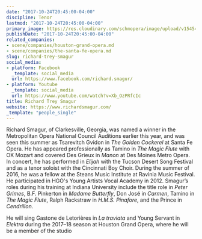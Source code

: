 ```yaml
---
date: "2017-10-24T20:45:00-04:00"
discipline: Tenor
lastmod: "2017-10-24T20:45:00-04:00"
primary_image: https://res.cloudinary.com/schmopera/image/upload/v1545409169/media/webhook-uploads/1508892190849/2017-10-24---Richard-Trey-Smagur.jpg.jpg
publishDate: "2017-10-24T20:45:00-04:00"
related_companies:
- scene/companies/houston-grand-opera.md
- scene/companies/the-santa-fe-opera.md
slug: richard-trey-smagur
social_media:
- platform: Facebook
  _template: social_media
  url: https://www.facebook.com/richard.smagur/
- platform: Youtube
  _template: social_media
  url: https://www.youtube.com/watch?v=Xb_OzPRfcIc
title: Richard Trey Smagur
website: https://www.richardsmagur.com/
_template: "people_single"
---
```


Richard Smagur, of Clarkesville, Georgia, was named a winner in the
Metropolitan Opera National Council Auditions earlier this year, and was
seen this summer as Tsarevitch Gvidon in *The Golden Cockerel* at Santa Fe Opera. He has appeared professionally as Tamino in *The Magic Flute* with OK Mozart and covered Des Grieux in *Manon* at Des Moines Metro Opera. In concert, he has performed in *Elijah* with the Tucson Desert Song Festival and as a tenor soloist with the Cincinnati Boy Choir. During the summer of 2016, he was a fellow at the Steans Music Institute at Ravinia Music Festival. He participated in HGO's Young Artists Vocal Academy in 2012. Smagur’s roles during his training at Indiana University include the title role in *Peter Grimes*, B.F. Pinkerton in *Madame Butterfly*, Don José in *Carmen*, Tamino in *The Magic Flute*, Ralph Rackstraw in *H.M.S. Pinafore*, and the Prince in *Cendrillon*.

He will sing Gastone de Letorières in *La traviata* and Young Servant in *Elektra* during the 2017–18 season at Houston Grand Opera, where he will be a member of the studio
